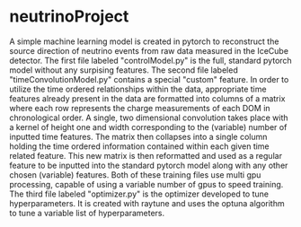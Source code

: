 # neutrinoProject
A simple machine learning model is created in pytorch to reconstruct the source direction of neutrino events from raw data measured in the IceCube detector. 
The first file labeled "controlModel.py" is the full, standard pytorch model without any surpising features. 
The second file labeled "timeConvolutionModel.py" contains a special "custom" feature. In order to utilize the time ordered relationships within the data, appropriate time features already present in the data are formatted into columns of a matrix where each row represents the charge measurements of each DOM in chronological order. A single, two dimensional convolution takes place with a kernel of height one and width corresponding to the (variable) number of inputted time features. The matrix then collapses into a single column holding the time ordered information contained within each given time related feature. This new matrix is then reformatted and used as a regular feature to be inputted into the standard pytorch model along with any other chosen (variable) features. Both of these training files use multi gpu processing, capable of using a variable number of gpus to speed training. 
The third file labeled "optimizer.py" is the optimizer developed to tune hyperparameters. It is created with raytune and uses the optuna algorithm to tune a variable list of hyperparameters. 
